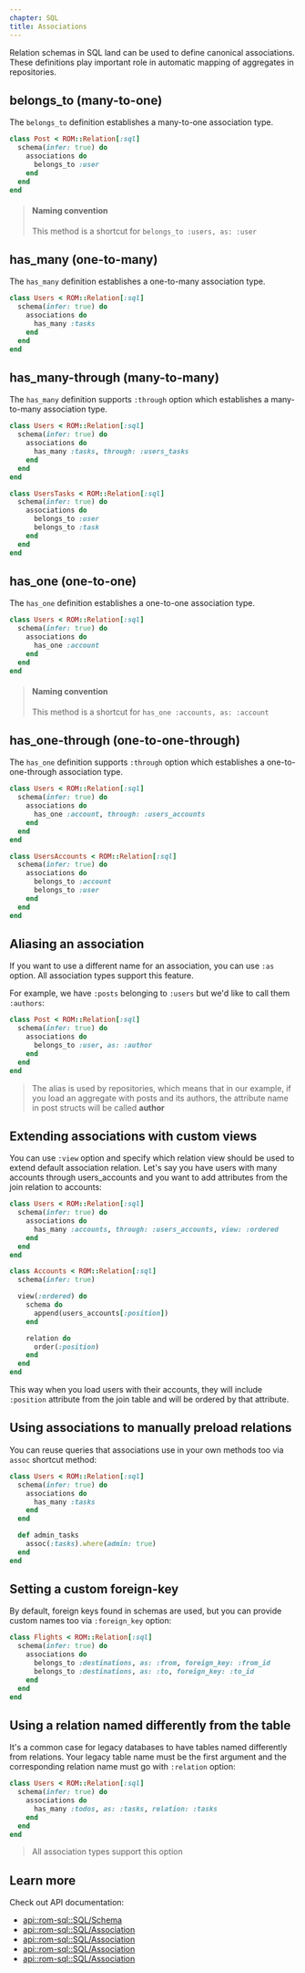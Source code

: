```yaml
---
chapter: SQL
title: Associations
---
```


Relation schemas in SQL land can be used to define canonical associations. These
definitions play important role in automatic mapping of aggregates in repositories.

## belongs_to (many-to-one)

The `belongs_to` definition establishes a many-to-one association type.

``` ruby
class Post < ROM::Relation[:sql]
  schema(infer: true) do
    associations do
      belongs_to :user
    end
  end
end
```

> #### Naming convention
> This method is a shortcut for `belongs_to :users, as: :user`

## has_many (one-to-many)

The `has_many` definition establishes a one-to-many association type.

``` ruby
class Users < ROM::Relation[:sql]
  schema(infer: true) do
    associations do
      has_many :tasks
    end
  end
end
```

## has_many-through (many-to-many)

The `has_many` definition supports `:through` option which establishes a
many-to-many association type.

``` ruby
class Users < ROM::Relation[:sql]
  schema(infer: true) do
    associations do
      has_many :tasks, through: :users_tasks
    end
  end
end

class UsersTasks < ROM::Relation[:sql]
  schema(infer: true) do
    associations do
      belongs_to :user
      belongs_to :task
    end
  end
end
```

## has_one (one-to-one)

The `has_one` definition establishes a one-to-one association type.

``` ruby
class Users < ROM::Relation[:sql]
  schema(infer: true) do
    associations do
      has_one :account
    end
  end
end
```

> #### Naming convention
> This method is a shortcut for `has_one :accounts, as: :account`

## has_one-through (one-to-one-through)

The `has_one` definition supports `:through` option which establishes a
one-to-one-through association type.

``` ruby
class Users < ROM::Relation[:sql]
  schema(infer: true) do
    associations do
      has_one :account, through: :users_accounts
    end
  end
end

class UsersAccounts < ROM::Relation[:sql]
  schema(infer: true) do
    associations do
      belongs_to :account
      belongs_to :user
    end
  end
end
```

## Aliasing an association

If you want to use a different name for an association, you can use `:as` option.
All association types support this feature.

For example, we have `:posts` belonging to `:users` but we'd like to call
them `:authors`:

``` ruby
class Post < ROM::Relation[:sql]
  schema(infer: true) do
    associations do
      belongs_to :user, as: :author
    end
  end
end
```

> The alias is used by repositories, which means that in our example, if you load
> an aggregate with posts and its authors, the attribute name in post structs
> will be called **author**

## Extending associations with custom views

You can use `:view` option and specify which relation view should be used to extend
default association relation. Let's say you have users with many accounts through
users_accounts and you want to add attributes from the join relation to accounts:

``` ruby
class Users < ROM::Relation[:sql]
  schema(infer: true) do
    associations do
      has_many :accounts, through: :users_accounts, view: :ordered
    end
  end
end

class Accounts < ROM::Relation[:sql]
  schema(infer: true)

  view(:ordered) do
    schema do
      append(users_accounts[:position])
    end

    relation do
      order(:position)
    end
  end
end
```

This way when you load users with their accounts, they will include `:position`
attribute from the join table and will be ordered by that attribute.

## Using associations to manually preload relations

You can reuse queries that associations use in your own methods too via `assoc`
shortcut method:

``` ruby
class Users < ROM::Relation[:sql]
  schema(infer: true) do
    associations do
      has_many :tasks
    end
  end

  def admin_tasks
    assoc(:tasks).where(admin: true)
  end
end
```

## Setting a custom foreign-key

By default, foreign keys found in schemas are used, but you can provide custom names too via
`:foreign_key` option:

``` ruby
class Flights < ROM::Relation[:sql]
  schema(infer: true) do
    associations do
      belongs_to :destinations, as: :from, foreign_key: :from_id
      belongs_to :destinations, as: :to, foreign_key: :to_id
    end
  end
end
```

## Using a relation named differently from the table

It's a common case for legacy databases to have tables named differently from relations. Your legacy table name must be the first argument and the corresponding relation name must go with `:relation` option:

``` ruby
class Users < ROM::Relation[:sql]
  schema(infer: true) do
    associations do
      has_many :todos, as: :tasks, relation: :tasks
    end
  end
end
```

> All association types support this option

## Learn more

Check out API documentation:

* [api::rom-sql::SQL/Schema](AssociationsDSL)
* [api::rom-sql::SQL/Association](OneToMany)
* [api::rom-sql::SQL/Association](OneToOne)
* [api::rom-sql::SQL/Association](ManyToOne)
* [api::rom-sql::SQL/Association](ManyToMany)

